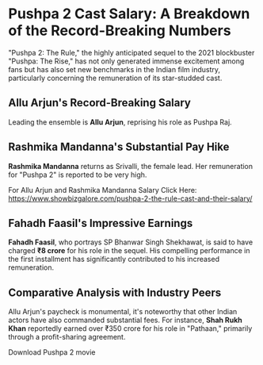 # Pushpa 2 Cast Salary: A Breakdown of the Record-Breaking Numbers

"Pushpa 2: The Rule," the highly anticipated sequel to the 2021 blockbuster "Pushpa: The Rise," has not only generated immense excitement among fans but has also set new benchmarks in the Indian film industry, particularly concerning the remuneration of its star-studded cast.

## Allu Arjun's Record-Breaking Salary

Leading the ensemble is **Allu Arjun**, reprising his role as Pushpa Raj. 

## Rashmika Mandanna's Substantial Pay Hike

**Rashmika Mandanna** returns as Srivalli, the female lead. Her remuneration for "Pushpa 2" is reported to be very high.


For Allu Arjun and Rashmika Mandanna Salary Click Here: https://www.showbizgalore.com/pushpa-2-the-rule-cast-and-their-salary/


## Fahadh Faasil's Impressive Earnings

**Fahadh Faasil**, who portrays SP Bhanwar Singh Shekhawat, is said to have charged **₹8 crore** for his role in the sequel. His compelling performance in the first installment has significantly contributed to his increased remuneration.

## Comparative Analysis with Industry Peers

Allu Arjun's paycheck is monumental, it's noteworthy that other Indian actors have also commanded substantial fees. For instance, **Shah Rukh Khan** reportedly earned over ₹350 crore for his role in "Pathaan," primarily through a profit-sharing agreement.

Download Pushpa 2 movie
